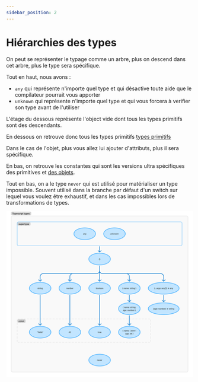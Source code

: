 ```yaml
---
sidebar_position: 2
---
```


# Hiérarchies des types

On peut se représenter le typage comme un arbre, plus on descend dans cet arbre, plus le type sera spécifique.

Tout en haut, nous avons :

- `any` qui représente n'importe quel type et qui désactive toute aide que le compilateur pourrait vous apporter
- `unknown` qui représente n'importe quel type et qui vous forcera à verifier son type avant de l'utiliser

L'étage du dessous représente l'object vide dont tous les types primitifs sont des descendants.

En dessous on retrouve donc tous les types primitifs [types primitifs](./types-primitifs.md)

Dans le cas de l'objet, plus vous allez lui ajouter d'attributs, plus il sera spécifique.

En bas, on retrouve les constantes qui sont les versions ultra spécifiques des primitives et [des objets](./types-par-references.md).

Tout en bas, on a le type `never` qui est utilisé pour matérialiser un type impossible.
Souvent utilisé dans la branche par défaut d'un switch sur lequel vous voulez être exhaustif, et dans les cas impossibles lors de transformations de types.

![Hierarchie des types](img/ts_types_hierarchy.png)
